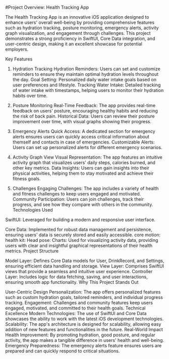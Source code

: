 #Project Overview: Health Tracking App


The Health Tracking App is an innovative iOS application designed to enhance users' overall well-being by providing
comprehensive features such as hydration tracking, posture monitoring, emergency alerts, activity graph visualization, and engagement through challenges. 
This project demonstrates a strong proficiency in SwiftUI, Core Data integration, and user-centric design, making it an excellent showcase for potential employers.

Key Features

1. Hydration Tracking
Hydration Reminders: Users can set and customize reminders to ensure they maintain optimal hydration levels throughout the day.
Goal Setting: Personalized daily water intake goals based on user preferences and lifestyle.
Tracking Water Intake: Detailed tracking of water intake with timestamps, helping users to monitor their hydration habits over time.

2. Posture Monitoring
Real-Time Feedback: The app provides real-time feedback on users' posture, encouraging healthy habits and reducing the risk of back pain.
Historical Data: Users can review their posture improvement over time, with visual graphs showing their progress.

3. Emergency Alerts
Quick Access: A dedicated section for emergency alerts ensures users can quickly access critical information about themself and contacts in case of emergencies.
Customizable Alerts: Users can set up personalized alerts for different emergency scenarios.

4. Activity Graph View
Visual Representation: The app features an intuitive activity graph that visualizes users' daily steps, calories burned, and other key metrics.
Data Insights: Users can gain insights into their physical activities, helping them to stay motivated and achieve their fitness goals.

5. Challenges
Engaging Challenges: The app includes a variety of health and fitness challenges to keep users engaged and motivated.
Community Participation: Users can join challenges, track their progress, and see how they compare with others in the community.
Technologies Used

SwiftUI: Leveraged for building a modern and responsive user interface.

Core Data: Implemented for robust data management and persistence, ensuring users' data is securely stored and easily accessible.
core motion:
health kit:
Head pose:
Charts: Used for visualizing activity data, providing users with clear and insightful graphical representations of their health metrics.
Project Structure

Model Layer: Defines Core Data models for User, DrinkRecord, and Settings, ensuring efficient data handling and storage.
View Layer: Comprises SwiftUI views that provide a seamless and intuitive user experience.
Controller Layer: Includes logic for data fetching, saving, and user interactions, ensuring smooth app functionality.
Why This Project Stands Out

User-Centric Design
Personalization: The app offers personalized features such as custom hydration goals, tailored reminders, and individual progress tracking.
Engagement: Challenges and community features keep users engaged, motivated, and committed to their health goals.
Technical Excellence
Modern Technologies: The use of SwiftUI and Core Data showcases the ability to work with the latest iOS development technologies.
Scalability: The app's architecture is designed for scalability, allowing easy addition of new features and functionalities in the future.
Real-World Impact
Health Improvement: By promoting hydration, good posture, and regular activity, the app makes a tangible difference in users' health and well-being.
Emergency Preparedness: The emergency alerts feature ensures users are prepared and can quickly respond to critical situations.

